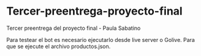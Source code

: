 # Tercer-preentrega-proyecto-final

Tercer preentrega del proyecto final - Paula Sabatino

Para testear el bot es necesario ejecutarlo desde live server o Golive. Para que se ejecute el archivo productos.json.
